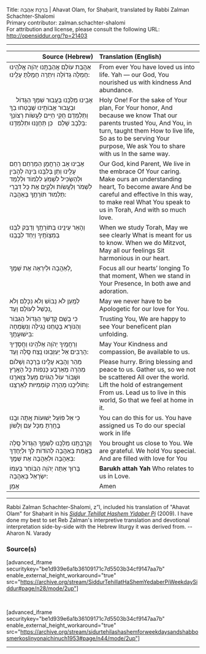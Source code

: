<html>
<head></head>
<body>
Title: בִּרְכָּת אַהֲבַה | Ahavat Olam, for Shaḥarit, translated by Rabbi Zalman Schachter-Shalomi<br />
Primary contributor: zalman.schachter-shalomi<br />
For attribution and license, please consult the following URL: <a href="http://opensiddur.org/?p=21403">http://opensiddur.org/?p=21403</a>
<p />
<hr />

<table style="margin-left: auto;margin-right: auto;" class="draggable">
<thead><tr><th id="x" style="text-align: right;">Source (Hebrew)</th><th style="text-align: left;">Translation (English)</th></tr></thead>
<tbody>
<tr><td style="vertical-align:top;" width="46%">
<div class="liturgy"><span lang="he">
אַהֲבַת עוֹלָם 
אֲהַבְתָּֽנוּ
יְהֹוָה אֱלֹהֵֽינוּ
חֶמְלָה גְדוֹלָה וִיתֵרָה
חָמַֽלְתָּ עָלֵֽינוּ:
</span></div></td>
 
<td style="vertical-align:top;" width="53%">
<div class="english">
From ever
You have loved us into life.
Yah — our God, 
You nourished us with kindness
And abundance.
</div></td></tr>


<tr><td style="vertical-align:top;" width="46%">
<div class="liturgy"><span lang="he">
אָבִֽינוּ מַלְכֵּֽנוּ
בַּעֲבוּר שִׁמְךָ הַגָּדוֹל
&nbsp;
&nbsp;
וּבַעֲבוּר אֲבוֹתֵֽינוּ שֶׁבָּטְחוּ בְךָ
וַתְּלַמְּדֵם 
חֻקֵּי חַיִּים
לַעֲשׂוֹת רְצוֹנְךָ בְּלֵבָב שָׁלֵם
&nbsp;
כֵּן תְּחָנֵּֽנוּ וּתְלַמְּדֵֽנוּ:
</span></div></td>
 
<td style="vertical-align:top;" width="53%">
<div class="english">
Holy One!
For the sake of Your plan,
For Your honor,
And because we know
That our parents trusted You,
And You, in turn, taught them
How to live life,
So as to be serving Your purpose,
We ask You to share with us 
In the same way.
</div></td></tr>


<tr><td style="vertical-align:top;" width="46%">
<div class="liturgy"><span lang="he">
אָבִֽינוּ אָב הָרַחֲמָן
הַמְרַחֵם
רַחֵם עָלֵֽינוּ
וְתֵן בְּלִבֵּֽנוּ בִּינָה
לְהָבִין
וּלְהַשְׂכִּיל לִשְׁמֹֽעַ לִלְמוֹד וּלְלַמֵּד 
לִשְׁמֹר וְלַעֲשׂוֹת וּלְקַיֵּם
אֶת כָּל דִּבְרֵי תַּלְמוּד תּוֹרָתֶֽךָ
בְּאַהֲבָה:
</span></div></td>
 
<td style="vertical-align:top;" width="53%">
<div class="english">
Our God, kind Parent,
We live in the embrace
Of Your caring.
Make ours an understanding heart,
To become aware 
And be careful and effective
In this way, to make real
What You speak to us in Torah,
And with so much love.
</div></td></tr>


<tr><td style="vertical-align:top;" width="46%">
<div class="liturgy"><span lang="he">
וְהָאֵר עֵינֵֽינוּ 
בְּתוֹרָתֶֽךָ
וְדַבֵּק לִבֵּֽנוּ
בְּמִצְוֺתֶֽיךָ
וְיַחֵד 
לְבָבֵֽנוּ
</span></div></td>
 
<td style="vertical-align:top;" width="53%">
<div class="english">
When we study Torah,
May we see clearly
What is meant for us to know.
When we do Mitzvot,
May all our feelings
Sit harmonious in our heart.
</div></td></tr>


<tr><td style="vertical-align:top;" width="46%">
<div class="liturgy"><span lang="he">
לְאַהֲבָה וּלְיִרְאָה 
אֶת שְׁמֶֽךָ,
</span></div></td>
 
<td style="vertical-align:top;" width="53%">
<div class="english">
Focus all our hearts’ longing
To that moment,
When we stand in Your Presence,
In both awe and adoration.
</div></td></tr>


<tr><td style="vertical-align:top;" width="46%">
<div class="liturgy"><span lang="he">
לְמַֽעַן לֹא נֵבוֹשׁ וְלֹא נִכָּלֵם וְלֹא נִכָּשֵׁל לְעוֹלָם וָעֶד,
</span></div></td>
 
<td style="vertical-align:top;" width="53%">
<div class="english">
May we never have to be Apologetic for our love for You.
</div></td></tr>


<tr><td style="vertical-align:top;" width="46%">
<div class="liturgy"><span lang="he">
כִּי בְשֵׁם קָדְשְׁךָ הַגָּדוֹל הַגִּבּוֹר וְהַנּוֹרָא בָּטָֽחְנוּ
נָגִֽילָה וְנִשְׂמְחָה 
בִּישׁוּעָתֶֽךָ:
</span></div></td>
 
<td style="vertical-align:top;" width="53%">
<div class="english">
Trusting You,
We are happy to see
Your beneficent plan unfolding.
</div></td></tr>


<tr><td style="vertical-align:top;" width="46%">
<div class="liturgy"><span lang="he">
וְרַחֲמֶֽיךָ יְהֹוָה אֶלֹהֵֽינוּ
וַחֲסָדֶֽיךָ הָרַבִּים
אַל יַעַזְבֽוּנוּ נֶֽצַח סֶֽלָה וָעֶד:
</span></div></td>
 
<td style="vertical-align:top;" width="53%">
<div class="english">
May Your 
Kindness and compassion,
Be available to us.
</div></td></tr>


<tr><td style="vertical-align:top;" width="46%">
<div class="liturgy"><span lang="he">
מַהֵר וְהָבֵא עָלֵֽינוּ
בְּרָכָה וְשָׁלוֹם מְהֵרָה
מֵאַרְבַּע כַּנְפוֹת 
כָּל הָאָֽרֶץ
וּשְׁבוֹר עוֹל הַגּוֹיִם
מֵעַל צַוָּארֵֽנוּ
וְתוֹלִיכֵֽנוּ מְהֵרָה
קוֹמְמִיּוּת לְאַרְצֵֽנוּ:
</span></div></td>
 
<td style="vertical-align:top;" width="53%">
<div class="english">
Please hurry.
Bring blessing and peace to us.
Gather us, so we not be scattered
All over the world.
Lift the hold of estrangement
From us.
Lead us to live in this world,
So that we feel at home in it.
</div></td></tr>


<tr><td style="vertical-align:top;" width="46%">
<div class="liturgy"><span lang="he">
כִּי אֵל פּוֹעֵל יְשׁוּעוֹת אָֽתָּה
וּבָֽנוּ בָחַֽרְתָּ 
מִכָּל עַם וְלָשׁוֹן
</span></div></td>
 
<td style="vertical-align:top;" width="53%">
<div class="english">
You can do this for us.
You have assigned us
To do our special work in life
</div></td></tr>


<tr><td style="vertical-align:top;" width="46%">
<div class="liturgy"><span lang="he">
וְקֵרַבְתָּֽנוּ מַלְכֵּֽנוּ
לְשִׁמְךָ הַגָּדוֹל סֶֽלָה בֶּאֱמֶת בְּאַהֲבָה
לְהוֹדוֹת לְךָ
וּלְיַחֶדְךָ בְּאַהֲבָה וּלְאַהֲבָה אֶת שְׁמֶֽךָ:
</span></div></td>
 
<td style="vertical-align:top;" width="53%">
<div class="english">
You brought us close to You.
We are grateful.
We hold You special.
And are filled with love for You
</div></td></tr>


<tr><td style="vertical-align:top;" width="46%">
<div class="liturgy"><span lang="he">
בָּרוּךְ אַתָּה יְהֹוָה
הַבּוֹחֵר בְּעַמּוֹ יִשְׂרָאֵל בְּאַהֲבָה:
</span></div></td>
 
<td style="vertical-align:top;" width="53%">
<div class="english">
<strong>Barukh attah Yah</strong>
Who relates to us in Love.
</div></td></tr>


<tr><td style="vertical-align:top;" width="46%">
<div class="liturgy"><span lang="he">
אָמֵן
</span></div></td>
 
<td style="vertical-align:top;" width="53%">
<div class="english">
Amen
</div></td></tr>
</tbody></table>

<hr />

Rabbi Zalman Schachter-Shalomi, z”l, included his translation of "Ahavat Olam" for Shaḥarit in his <em><a href="https://opensiddur.org/compilations/siddurim/reb-zalmans-open-siddur-tehillat-hashem/">Siddur Tehillat Hashem Yidaber Pi</a></em> (2009). I have done my best to set Reb Zalman's interpretive translation and devotional interpretation side-by-side with the Hebrew liturgy it was derived from. --Aharon N. Varady

<h3>Source(s)</h3>

[advanced_iframe securitykey="be1d939e6a1b36109171c7d5503b34cf9147aa7b" enable_external_height_workaround="true" src="https://archive.org/stream/SiddurTehillatHaShemYedaberPiWeekdaySiddur#page/n28/mode/2up"]

&nbsp;

[advanced_iframe securitykey="be1d939e6a1b36109171c7d5503b34cf9147aa7b" enable_external_height_workaround="true" src="https://archive.org/stream/sidurtehilashashemforweekdaysandshabbosmerkoslinyonaichinuch1953#page/n44/mode/2up"]

<hr />

&nbsp;
</body>
</html>